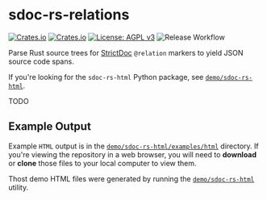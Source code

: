 # sdoc-rs-relations

[![Crates.io](https://img.shields.io/crates/v/sdoc-rs-relations)](https://crates.io/crates/sdoc-rs-relations)
[![Crates.io](https://img.shields.io/crates/d/sdoc-rs-relations)](https://crates.io/crates/sdoc-rs-relations)
[![License: AGPL v3](https://img.shields.io/badge/License-AGPL_v3-orange.svg)](https://www.gnu.org/licenses/agpl-3.0)
![Release Workflow](https://img.shields.io/github/actions/workflow/status/adfernandes/sdoc-rs-relations/release.yml)

Parse Rust source trees for [StrictDoc](https://strictdoc.readthedocs.io/) `@relation` markers to yield JSON source code spans.

If you're looking for the `sdoc-rs-html` Python package, see [`demo/sdoc-rs-html`](demo/sdoc-rs-html).

TODO

## Example Output

Example `HTML` output is in the [`demo/sdoc-rs-html/examples/html`](demo/sdoc-rs-html/examples/html) directory. If you're viewing the repository in a web browser, you will need to **download** or **clone** those files to your local computer to view them.

Thost demo HTML files were generated by running the [`demo/sdoc-rs-html`](demo/sdoc-rs-html) utility.

